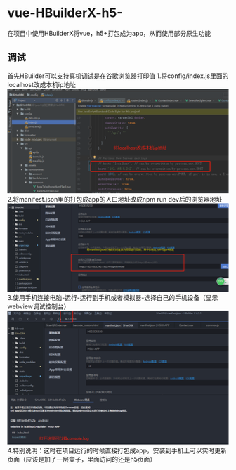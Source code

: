 # vue-HBuilderX-h5-
在项目中使用HBuilderX将vue，h5+打包成为app，从而使用部分原生功能
## 调试
首先HBuilder可以支持真机调试是在谷歌浏览器打印值
1.将config/index.js里面的localhost改成本机ip地址
![image](img/img1.png)
2.将manifest.json里的打包成app的入口地址改成npm run dev后的浏览器地址
![image](img/img2.png)
3.使用手机连接电脑-运行-运行到手机或者模拟器-选择自己的手机设备（显示webview调试控制台）
![image](img/img3.png)
4.特别说明：这时在项目运行的时候直接打包成app，安装到手机上可以实时更新页面（应该是加了一层盒子，里面访问的还是h5页面）
